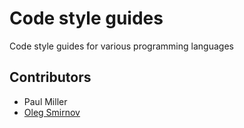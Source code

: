 # Code style guides

Code style guides for various programming languages

## Contributors

- Paul Miller
- [Oleg Smirnov](http://nord.org.ua)
